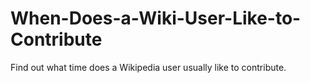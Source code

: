 # When-Does-a-Wiki-User-Like-to-Contribute
Find out what time does a Wikipedia user usually like to contribute.
